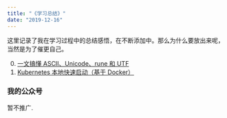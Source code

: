 ```yaml
---
title: "《学习总结》"
date: "2019-12-16"
---
```


这里记录了我在学习过程中的总结感悟，在不断添加中。那么为什么要放出来呢，当然是为了催更自己。

0. [一文搞懂 ASCII、Unicode、rune 和 UTF](/posts/summary/ascii-utf)
1. [Kubernetes 本地快速启动（基于 Docker）](/posts/kubernetes/2020-05-01-install)

### 我的公众号

暂不推广.